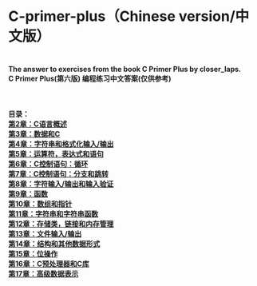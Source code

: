 <h1> C-primer-plus（Chinese version/中文版） <br><h1>

<h4>The answer to exercises from the book C Primer Plus by closer_laps.   <br>
C Primer Plus(第六版) 编程练习中文答案(仅供参考) <h4>  <br>

目录：<br>
<a href="https://github.com/zhao2613/C-primer-plus/tree/master/test%202">第2章：C语言概述<br></a>
<a href="https://github.com/zhao2613/C-primer-plus/tree/master/test%203">第3章：数据和C<br></a>
<a href="https://github.com/zhao2613/C-primer-plus/tree/master/test%204">第4章：字符串和格式化输入/输出<br></a>
<a href="https://github.com/zhao2613/C-primer-plus/tree/master/test%205">第5章：运算符，表达式和语句<br></a>
<a href="https://github.com/zhao2613/C-primer-plus/tree/master/test%206">第6章：C控制语句：循环<br></a>
<a href="https://github.com/zhao2613/C-primer-plus/tree/master/test%207">第7章：C控制语句：分支和跳转<br></a>
<a href="https://github.com/zhao2613/C-primer-plus/tree/master/test%208">第8章：字符输入/输出和输入验证<br></a>
<a href="https://github.com/zhao2613/C-primer-plus/tree/master/test%209">第9章：函数<br></a>
<a href="https://github.com/zhao2613/C-primer-plus/tree/master/test%2010">第10章：数组和指针<br></a>
<a href="https://github.com/zhao2613/C-primer-plus/tree/master/test%2011">第11章：字符串和字符串函数<br></a>
<a href="https://github.com/zhao2613/C-primer-plus/tree/master/test%2012">第12章：存储类，链接和内存管理<br></a>
<a href="https://github.com/zhao2613/C-primer-plus/tree/master/test%2013">第13章：文件输入/输出<br></a>
<a href="https://github.com/zhao2613/C-primer-plus/tree/master/test%2014">第14章：结构和其他数据形式<br></a>
<a href="https://github.com/zhao2613/C-primer-plus/tree/master/test%2015">第15章：位操作<br></a>
<a href="https://github.com/zhao2613/C-primer-plus/tree/master/test%2016">第16章：C预处理器和C库<br></a>
<a href="https://github.com/zhao2613/C-primer-plus/tree/master/test%2017">第17章：高级数据表示<br></a>














